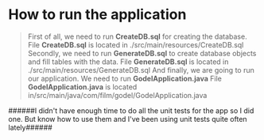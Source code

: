 How to run the application
========================
>First of all, we need to run **CreateDB.sql**  for creating the database.
File **CreateDB.sql** is located in ./src/main/resources/CreateDB.sql
>Secondly, we need to run **GenerateDB.sql** to create database objects and fill tables with the data.
File **GenerateDB.sql** is located in ./src/main/resources/GenerateDB.sql
>And finally, we are going to run our application. We need to run **GodelApplication.java**
File **GodelApplication.java** is located in/src/main/java/com/film/godel/GodelApplication.java

######I didn't have enough time to do all the unit tests for the app so I did one. But know how to use them and I've been using unit tests quite often lately######
